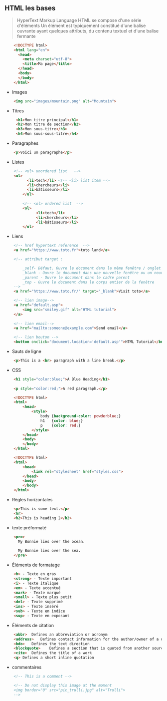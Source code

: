 HTML les bases
-
> HyperText Markup Language
> HTML se compose d'une série d'éléments
> Un élément est typiquement constitué d'une balise ouvrante ayant quelques attributs, du contenu textuel et d'une balise fermante

````html
    <!DOCTYPE html>
    <html lang="en">
      <head>
        <meta charset="utf-8">
        <title>Ma page</title>
      </head>
      <body>     
      </body>
    </html>
````

- Images 
````html
    <img src="images/mountain.png" alt="Mountain"> 
````
- Titres 
````html
     <h1>Mon titre principal</h1>
     <h2>Mon titre de section</h2>
     <h3>Mon sous-titre</h3>
     <h4>Mon sous-sous-titre</h4>
````
- Paragraphes 
````html
    <p>Voici un paragraphe</p>
````
- Listes 
````html
    <!-- <ul> unordered list   -->
    <ul> 
          <li>tech</li> <!-- <li> list item -->
          <li>chercheurs</li>
          <li>bâtisseurs</li>
        </ul>
    
        <!-- <ol> ordered list  -->
        <ol> 
              <li>tech</li>
              <li>chercheurs</li>
              <li>bâtisseurs</li>
        </ol>
````
- Liens
````html
    <!-- href hypertext reference  -->    
    <a href="https://www.toto.fr">toto land</a>

    <!-- attribut target : 

        _self- Défaut. Ouvre le document dans la même fenêtre / onglet où il a été cliqué
        _blank - Ouvre le document dans une nouvelle fenêtre ou un nouvel onglet
        _parent - Ouvre le document dans le cadre parent
        _top - Ouvre le document dans le corps entier de la fenêtre
    --> 
    <a href="https://www.toto.fr/" target="_blank">Visit toto</a>

    <!-- lien image-->
    <a href="default.asp">
        <img src="smiley.gif" alt="HTML tutorial">
    </a>
    
    <!-- lien email-->
    <a href="mailto:someone@example.com">Send email</a>

    <!-- lien bouton -->  
    <button onclick="document.location='default.asp'">HTML Tutorial</button>
````
- Sauts de ligne
````html
    <p>This is a <br> paragraph with a line break.</p>
````
- CSS
````html
    <h1 style="color:blue;">A Blue Heading</h1>
    
    <p style="color:red;">A red paragraph.</p>
````
````html
    <!DOCTYPE html>
    <html>
        <head>
            <style>
                body {background-color: powderblue;}
                h1   {color: blue;}
                p    {color: red;}
            </style>
        </head>
        <body>
        </body>
    </html>
````
````html
    <!DOCTYPE html>
    <html>
        <head>
            <link rel="stylesheet" href="styles.css">
        </head>
        <body>
        </body>
    </html>
````
- Règles horizontales
````html
    <p>This is some text.</p>
    <hr>
    <h2>This is heading 2</h2>
````
- texte préformaté
````html
    <pre>
      My Bonnie lies over the ocean.
    
      My Bonnie lies over the sea.
    </pre>
````
- Éléments de formatage
````html
    <b> - Texte en gras
    <strong> - Texte important
    <i> - Texte italique
    <em> - Texte accentué
    <mark> - Texte marqué
    <small> - Texte plus petit
    <del> - Texte supprimé
    <ins> - Texte inséré
    <sub> - Texte en indice
    <sup> - Texte en exposant
````
- Éléments de citation
````html
    <abbr>	Defines an abbreviation or acronym
    <address>	Defines contact information for the author/owner of a document
    <bdo>	Defines the text direction
    <blockquote>	Defines a section that is quoted from another source
    <cite>	Defines the title of a work
    <q>	Defines a short inline quotation
````
- commentaires
````html
    <!-- This is a comment -->

    <!-- Do not display this image at the moment
    <img border="0" src="pic_trulli.jpg" alt="Trulli">
    -->
````
